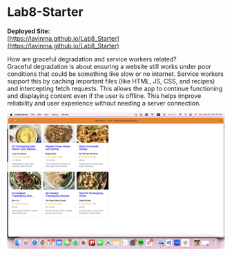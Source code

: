 # Lab8-Starter

**Deployed Site:**  
[https://lavinma.github.io/Lab8_Starter](https://lavinma.github.io/Lab8_Starter)

How are graceful degradation and service workers related?
<br/>Graceful degradation is about ensuring a website still works under poor conditions that could be something like slow or no internet. Service workers support this by caching important files (like HTML, JS, CSS, and recipes) and intercepting fetch requests. This allows the app to continue functioning and displaying content even if the user is offline. This helps improve reliability and user experience without needing a server connection.

![PWA Screenshot](pwa.png)